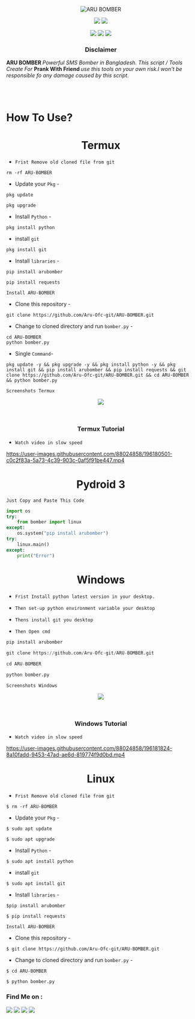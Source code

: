 <!-- ARU_BOMBER_PRO -->

<p align="center">
  <img src=".img/logo.png" alt="ARU BOMBER">
</p>

<p align="center">
  <img src="https://img.shields.io/badge/Version-1.1.1-tomato?style=for-the-badge">
  <img src="https://img.shields.io/github/license/Aru-Ofc-git/ARU-BOMBER?style=for-the-badge">
</p>

<p align="center">
  <img src="https://img.shields.io/badge/Author-ARU-green?style=flat-square">
  <img src="https://img.shields.io/badge/Open%20Source-Yes-green?style=flat-square">
  <img src="https://img.shields.io/badge/Written%20In-Python-green?style=flat-square">
</p>





<h3><p align="center">Disclaimer</p></h3>
<p><b>ARU BOMBER </b><i> Powerful SMS Bomber in Bangladesh. This script / Tools Create For </i><b>Prank With Friend </b> <i>use this tools on your own risk.I won't be responsible fo any damage
     caused by this script. </i> 
</p>
<br>
<br>



# How To Use?
<div align='center'><h1>Termux</h1></div>

- `Frist Remove old cloned file from git `
```
rm -rf ARU-BOMBER
```



- Update your `Pkg` -

```
pkg update 
```
```
pkg upgrade 
```


- Install `Python` -

```
pkg install python 
```
- install `git`
```
pkg install git 
```

- Install `libraries` -
```
pip install arubomber
```
```
pip install requests
```


``Install ARU-BOMBER``

- Clone this repository -
```
git clone https://github.com/Aru-Ofc-git/ARU-BOMBER.git
```

- Change to cloned directory and run `bomber.py` -
```
cd ARU-BOMBER
python bomber.py
```
- Single `Command`-
```
pkg update -y && pkg upgrade -y && pkg install python -y && pkg install git && pip install arubomber && pip install requests && git clone https://github.com/Aru-Ofc-git/ARU-BOMBER.git && cd ARU-BOMBER && python bomber.py
```

``Screenshots Termux``
<p align="center">
    <img src=".img/screenshot.png">
</p>
<br>

<div align='center'><h3>Termux Tutorial</h3></div>

-  ``Watch video in slow speed``




https://user-images.githubusercontent.com/88024858/196180501-c0c2f83a-5a73-4c39-903c-0af5f91be447.mp4






<div align='center'><h1>Pydroid 3</h1></div>

``Just Copy and Paste This Code``

```python
import os
try:
	from bomber import linux
except:
	os.system("pip install arubomber")
try:
	linux.main()
except:
	print("Error")
```

<div align='center'><h1>Windows</h1></div>

- ``Frist Install python latest version in your desktop.``

- ``Then set-up python environment variable your desktop ``

- ``Thens install git you desktop``

- ``Then Open cmd``

```python
pip install arubomber
```

```python
git clone https://github.com/Aru-Ofc-git/ARU-BOMBER.git
```
```python
cd ARU-BOMBER
```
```python
python bomber.py
```
``Screenshots Windows``
<p align="center">
    <img src=".img/Screenshoot_Win.png">
</p>
<br>
<div align='center'><h3>Windows Tutorial</h3></div>

-  ``Watch video in slow speed``



https://user-images.githubusercontent.com/88024858/196181824-8a10fadd-9453-47ad-ae6d-819774f9d0bd.mp4


<div align='center'><h1>Linux</h1></div>

- `Frist Remove old cloned file from git `
```
$ rm -rf ARU-BOMBER
```



- Update your `Pkg` -

```
$ sudo apt update 
```
```
$ sudo apt upgrade 
```


- Install `Python` -

```
$ sudo apt install python 
```
- install `git`
```
$ sudo apt install git 
```

- Install `libraries` -
```
$pip install arubomber
```
```
$ pip install requests
```


``Install ARU-BOMBER``

- Clone this repository -
```
$ git clone https://github.com/Aru-Ofc-git/ARU-BOMBER.git
```

- Change to cloned directory and run `bomber.py` -
```
$ cd ARU-BOMBER
```
```
$ python bomber.py
```

### Find Me on :
<p align="left">
  <a href="https://github.com/Aru-Ofc-Git" target="_blank"><img src="https://img.shields.io/badge/Github-It'z--ARU-green?style=for-the-badge&logo=github"></a>
  <a href="https://www.facebook.com/Aru.Ofc" target="_blank"><img src="https://img.shields.io/badge/Facebook-Aru--আরু-red?style=for-the-badge&logo=facebook"></a>
  <a href="https://m.me/1R13A14" target="_blank"><img src="https://img.shields.io/badge/Chat-Messenger-blue?style=for-the-badge&logo=messenger"></a>
 <a href="https://youtube.com/c/ARULyrics1" target="_blank"><img src="https://img.shields.io/badge/YouTube-Aru Lyrics-tomato?style=for-the-badge&logo=youtube"></a>
</p>
